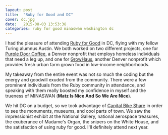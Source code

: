 ```yaml
---
layout: post
title:  "Ruby for Good and DC"
cover: dc.jpg
date:   2015-08-03 13:53:38
categories: ruby for good minaswan washington dc
---
```

I had the pleasure of attending [Ruby for Good](http://www.rubyforgood.com/) in DC, flying with my fellow Turing alumnus Austin. We both worked on two different projects, one for [Purple Door Coffee](http://www.purpledoorcoffee.com/), a Denver nonprofit that employs homeless individuals that need a leg up, and one for [GrowHaus](http://www.thegrowhaus.org/), another Denver nonprofit which provides fresh urban farm grown food in low-income neighborhoods.

My takeaway from the entire event was not so much the coding but the energy and goodwill exuded from the community. There were a few prominent individuals from the Ruby community in attendance, and speaking with them really boosted my confidence in myself and the trueness of MINASWAN (**Matz Is Nice And So We Are Nice**).

We hit DC on a budget, so we took advantage of [Capital Bike Share](https://www.capitalbikeshare.com/) in order to see the monuments, museums, and cool parts of town. We saw the impressionist exhibit at the National Gallery, national aerospace treasures, the exuberance of Madame's Organ, the snipers on the White House, and the satisfaction of using ruby for good. I'll definitely attend next year.
